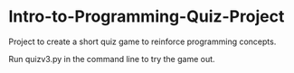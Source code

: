 # Intro-to-Programming-Quiz-Project

Project to create a short quiz game to reinforce programming concepts. 

Run quizv3.py in the command line to try the game out.
